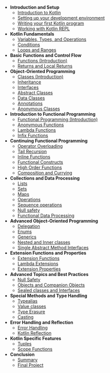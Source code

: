 * **Introduction and Setup**  
  * [Introduction to Kotlin](introduction-to-kotlin.md)
  * [Setting up your development environment](setting-up-your-ide.md)
  * [Writing your first Kotlin program](writing-your-first-kotlin-program.md)
  * [Working with Kotlin REPL](working-with-repl.md)
* **Kotlin Fundamentals**
  * [Variables, Types, and Operations](start.md)
  * [Conditions](start.md)
  * [Loops and Ranges](start.md)
* **Basic Functions and Control Flow**
  * [Functions (Introduction)](start.md)
  * [Returns and Local Returns](start.md)
* **Object-Oriented Programming**
  * [Classes (Introduction)](start.md)
  * [Inheritance](start.md)
  * [Interfaces](start.md)
  * [Abstract Classes](start.md)
  * [Data Classes](start.md)
  * [Annotations](start.md)
  * [Anonymous Classes](start.md)
* **Introduction to Functional Programming**
  * [Functional Programming (Introduction)](start.md)
  * [Anonymous Functions](start.md)
  * [Lambda Functions](start.md)
  * [Infix Functions](start.md)
* **Continuing Functional Programming**
  * [Operator Overloading](start.md)
  * [Tail Recursion](start.md)
  * [Inline Functions](start.md)
  * [Functional Constructs](start.md)
  * [High Order Functions](start.md)
  * [Composition and Currying](start.md)
* **Collections and Data Processing**
  * [Lists](start.md)
  * [Sets](start.md)
  * [Maps](start.md)
  * [Operations](start.md)
  * [Sequence operations](start.md)
  * [Null safety](start.md)
  * [Functional Data Processing](start.md)
* **Advanced Object-Oriented Programming**
  * [Delegation](start.md)
  * [Enums](start.md)
  * [Generics](start.md)
  * [Nested and Inner classes](start.md)
  * [Single Abstract Method Interfaces](start.md)
* **Extension Functions and Properties**
  * [Extension Functions](start.md)
  * [Lambda Extensions](start.md)
  * [Extension Properties](start.md)
* **Advanced Topics and Best Practices**
  * [Null Safety](start.md)
  * [Objects and Companion Objects](start.md)
  * [Sealed classes and Interfaces](start.md)
* **Special Methods and Type Handling**
  * [Typealias](start.md)
  * [Value classes](start.md)
  * [Type Erasure](start.md)
  * [Casting](start.md)
* **Error Handling and Reflection**
  * [Error Handling](start.md)
  * [Kotlin Reflection](start.md)
* **Kotlin Specific Features**
  * [Tuples](start.md)
  * [Scope Functions](start.md)
* **Conclusion**
  * [Summary](start.md)
  * [Final Project](start.md)